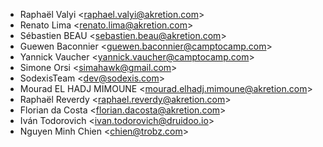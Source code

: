 - Raphaël Valyi \<<raphael.valyi@akretion.com>\>
- Renato Lima \<<renato.lima@akretion.com>\>
- Sébastien BEAU \<<sebastien.beau@akretion.com>\>
- Guewen Baconnier \<<guewen.baconnier@camptocamp.com>\>
- Yannick Vaucher \<<yannick.vaucher@camptocamp.com>\>
- Simone Orsi \<<simahawk@gmail.com>\>
- SodexisTeam \<<dev@sodexis.com>\>
- Mourad EL HADJ MIMOUNE \<<mourad.elhadj.mimoune@akretion.com>\>
- Raphaël Reverdy \<<raphael.reverdy@akretion.com>\>
- Florian da Costa \<<florian.dacosta@akretion.com>\>
- Iván Todorovich \<<ivan.todorovich@druidoo.io>\>
- Nguyen Minh Chien \<<chien@trobz.com>\>
